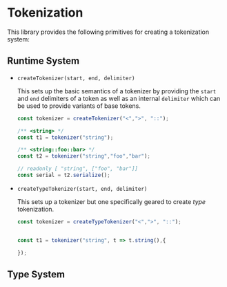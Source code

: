# Tokenization

This library provides the following primitives for creating a tokenization system:

## Runtime System

- `createTokenizer(start, end, delimiter)`

    This sets up the basic semantics of a tokenizer by providing the `start` and `end` delimiters of a token as well as an internal `delimiter` which can be used to provide variants of base tokens.

    ```ts
    const tokenizer = createTokenizer("<",">", "::");

    /** <string> */
    const t1 = tokenizer("string");

    /** <string::foo::bar> */
    const t2 = tokenizer("string","foo","bar");

    // readonly [ "string", ["foo", "bar"]]
    const serial = t2.serialize();
    ```

- `createTypeTokenizer(start, end, delimiter)`

    This sets up a tokenizer but one specifically geared to create _type_ tokenization.

    ```ts
    const tokenizer = createTypeTokenizer("<",">", "::");


    const t1 = tokenizer("string", t => t.string(),{

    });


    ```

## Type System
